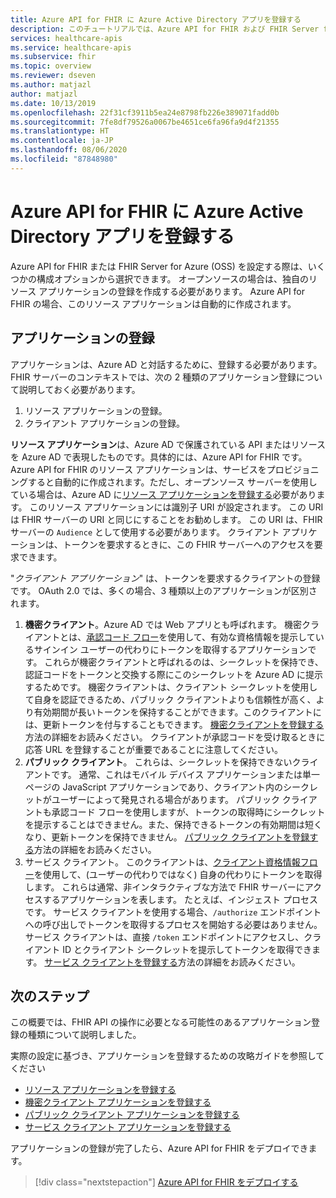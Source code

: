 ```yaml
---
title: Azure API for FHIR に Azure Active Directory アプリを登録する
description: このチュートリアルでは、Azure API for FHIR および FHIR Server for Azure に登録する必要があるアプリケーションについて説明します。
services: healthcare-apis
ms.service: healthcare-apis
ms.subservice: fhir
ms.topic: overview
ms.reviewer: dseven
ms.author: matjazl
author: matjazl
ms.date: 10/13/2019
ms.openlocfilehash: 22f31cf3911b5ea24e8798fb226e389071fadd0b
ms.sourcegitcommit: 7fe8df79526a0067be4651ce6fa96fa9d4f21355
ms.translationtype: HT
ms.contentlocale: ja-JP
ms.lasthandoff: 08/06/2020
ms.locfileid: "87848980"
---
```

# <a name="register-the-azure-active-directory-apps-for-azure-api-for-fhir"></a>Azure API for FHIR に Azure Active Directory アプリを登録する

Azure API for FHIR または FHIR Server for Azure (OSS) を設定する際は、いくつかの構成オプションから選択できます。 オープンソースの場合は、独自のリソース アプリケーションの登録を作成する必要があります。 Azure API for FHIR の場合、このリソース アプリケーションは自動的に作成されます。

## <a name="application-registrations"></a>アプリケーションの登録

アプリケーションは、Azure AD と対話するために、登録する必要があります。 FHIR サーバーのコンテキストでは、次の 2 種類のアプリケーション登録について説明しておく必要があります。

1. リソース アプリケーションの登録。
1. クライアント アプリケーションの登録。

**リソース アプリケーション**は、Azure AD で保護されている API またはリソースを Azure AD で表現したものです。具体的には、Azure API for FHIR です。 Azure API for FHIR のリソース アプリケーションは、サービスをプロビジョニングすると自動的に作成されます。ただし、オープンソース サーバーを使用している場合は、Azure AD に[リソース アプリケーションを登録する](register-resource-azure-ad-client-app.md)必要があります。 このリソース アプリケーションには識別子 URI が設定されます。 この URI は FHIR サーバーの URI と同じにすることをお勧めします。 この URI は、FHIR サーバーの `Audience` として使用する必要があります。 クライアント アプリケーションは、トークンを要求するときに、この FHIR サーバーへのアクセスを要求できます。

"*クライアント アプリケーション*" は、トークンを要求するクライアントの登録です。 OAuth 2.0 では、多くの場合、3 種類以上のアプリケーションが区別されます。

1. **機密クライアント**。Azure AD では Web アプリとも呼ばれます。 機密クライアントとは、[承認コード フロー](https://docs.microsoft.com/azure/active-directory/develop/v1-protocols-oauth-code)を使用して、有効な資格情報を提示しているサインイン ユーザーの代わりにトークンを取得するアプリケーションです。 これらが機密クライアントと呼ばれるのは、シークレットを保持でき、認証コードをトークンと交換する際にこのシークレットを Azure AD に提示するためです。 機密クライアントは、クライアント シークレットを使用して自身を認証できるため、パブリック クライアントよりも信頼性が高く、より有効期間が長いトークンを保持することができます。このクライアントには、更新トークンを付与することもできます。 [機密クライアントを登録する](register-confidential-azure-ad-client-app.md)方法の詳細をお読みください。 クライアントが承認コードを受け取るときに応答 URL を登録することが重要であることに注意してください。
1. **パブリック クライアント**。 これらは、シークレットを保持できないクライアントです。 通常、これはモバイル デバイス アプリケーションまたは単一ページの JavaScript アプリケーションであり、クライアント内のシークレットがユーザーによって発見される場合があります。 パブリック クライアントも承認コード フローを使用しますが、トークンの取得時にシークレットを提示することはできません。また、保持できるトークンの有効期間は短くなり、更新トークンを保持できません。 [パブリック クライアントを登録する](register-public-azure-ad-client-app.md)方法の詳細をお読みください。
1. サービス クライアント。 このクライアントは、[クライアント資格情報フロー](https://docs.microsoft.com/azure/active-directory/develop/v1-oauth2-client-creds-grant-flow)を使用して、(ユーザーの代わりではなく) 自身の代わりにトークンを取得します。 これらは通常、非インタラクティブな方法で FHIR サーバーにアクセスするアプリケーションを表します。 たとえば、インジェスト プロセスです。 サービス クライアントを使用する場合、`/authorize` エンドポイントへの呼び出しでトークンを取得するプロセスを開始する必要はありません。 サービス クライアントは、直接 `/token` エンドポイントにアクセスし、クライアント ID とクライアント シークレットを提示してトークンを取得できます。 [サービス クライアントを登録する](register-service-azure-ad-client-app.md)方法の詳細をお読みください。

## <a name="next-steps"></a>次のステップ

この概要では、FHIR API の操作に必要となる可能性のあるアプリケーション登録の種類について説明しました。

実際の設定に基づき、アプリケーションを登録するための攻略ガイドを参照してください

* [リソース アプリケーションを登録する](register-resource-azure-ad-client-app.md)
* [機密クライアント アプリケーションを登録する](register-confidential-azure-ad-client-app.md)
* [パブリック クライアント アプリケーションを登録する](register-public-azure-ad-client-app.md)
* [サービス クライアント アプリケーションを登録する](register-service-azure-ad-client-app.md)

アプリケーションの登録が完了したら、Azure API for FHIR をデプロイできます。

>[!div class="nextstepaction"]
>[Azure API for FHIR をデプロイする](fhir-paas-powershell-quickstart.md)